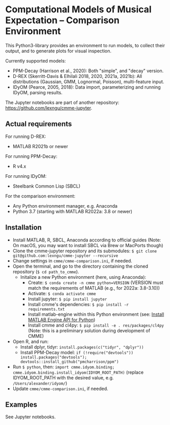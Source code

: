 # Computational Models of Musical Expectation – Comparison Environment
This Python3-library provides an environment to run models, to collect their output, and to generate plots for visual inspection. 

Currently supported models: 
* PPM-Decay (Harrison et al., 2020): Both "simple", and "decay" version. 
* D-REX (Skerritt-Davis & Elhilali 2018, 2020, 2021a, 2021b): All distributions (Gaussian, GMM, Lognormal, Poisson), multi-feature input.
* IDyOM (Pearce, 2005, 2018): Data import, parameterizing and running IDyOM, parsing results. 

The Jupyter notebooks are part of another repository: https://github.com/lexngu/cmme-jupyter.

## Actual requirements
For running D-REX:
* MATLAB R2021b or newer

For running PPM-Decay:
* R v4.x

For running IDyOM:
* Steelbank Common Lisp (SBCL)

For the comparison environment:
* Any Python environment manager, e.g. Anaconda
* Python 3.7 (starting with MATLAB R2022a: 3.8 or newer)

## Installation
* Install MATLAB, R, SBCL, Anaconda according to official guides (Note: On macOS, you may want to install SBCL via Brew or MacPorts though)
* Clone the cmme-jupyter repository and its submodules: `$ git clone git@github.com:lexngu/cmme-jupyter --recursive`
* Change settings in `cmme/cmme-comparison.ini`, if needed.
* Open the terminal, and go to the directory containing the cloned repository (`$ cd path_to_cmme`).
  * Initalize a new Python environment (here, using Anaconda):
    * Create: `$ conda create -n cmme python=VERSION` (VERSION must match the requirements of MATLAB (e.g., for 2022a: 3.8-3.10))
    * Activate: `$ conda activate cmme`
    * Install jupyter: `$ pip install jupyter`
    * Install cmme's dependencies: `$ pip install -r requirements.txt`
    * Install matlab-engine within this Python environment (see: [Install MATLAB Engine API for Python](https://de.mathworks.com/help/matlab/matlab_external/install-the-matlab-engine-for-python.html))
    * Install cmme and cl4py: `$ pip install -e . res/packages/cl4py` (Note: this is a preliminary solution during development of CMME) 
* Open R, and run: 
  * Install dplyr, tidyr: `install.packages(c("tidyr", "dplyr"))`
  * Install PPM-Decay model: `if (!require("devtools")) install.packages("devtools"); 
devtools::install_github("pmcharrison/ppm")`
* Run `$ python`, then: `import cmme.idyom.binding; cmme.idyom.binding.install_idyom(IDYOM_ROOT_PATH)` (replace IDYOM_ROOT_PATH with the desired value, e.g. `/Users/alexander/idyom/`)
* Update `cmme/cmme-comparison.ini`, if needed.

## Examples
See Jupyter notebooks.
